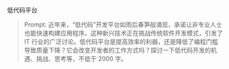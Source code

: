 低代码平台

> Prompt: 近年来，“低代码”开发平台如雨后春笋般涌现，承诺让非专业人士也能快速构建应用程序。这种新兴技术正在挑战传统软件开发模式，引发了 IT 行业的广泛讨论。低代码平台是提高效率的利器，还是降低了编程门槛导致质量下降？它会改变开发者的工作方式吗？探讨一下低代码开发的机遇、挑战、思考等，不低于 2000 字。